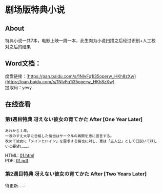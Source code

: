 # 剧场版特典小说
## About
特典小说一共7本，电影上映一周一本，此生肉为小说扫描之后经过识别+人工校对之后的结果
## Word文档：
度盘链接：[https://pan.baidu.com/s/1NIvFq1i35operw_HKh8zXw](https://pan.baidu.com/s/1NIvFq1i35operw_HKh8zXw)  
提取码：yevy
## 在线查看
### 第1週目特典 冴えない彼女の育てかた After [One Year Later]  
```
あれから１年。
一浪のすえ大学に合格した倫也はサークルの再開を恵に宣言する。
改めて彼女に「メインヒロイン」を要求する倫也に対し、恵は「主人公」として口説いてほしいと要望し……。
```
HTML: [01.html](https://zhanghd.tech/saenai-movie-novelty/One-Year-Later/01.html)  
PDF: [01.pdf](https://zhanghd.tech/saenai-movie-novelty/One-Year-Later/01.pdf)  
### 第2週目特典 冴えない彼女の育てかた After [Two Years Later]  
待更新……
